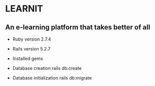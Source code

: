 # LEARNIT 
## An e-learning platform that takes better of all

* Ruby version
  2.7.4
* Rails version
  5.2.7
* Installed gems

* Database creation
  rails db:create
* Database initialization
  rails db:migrate
